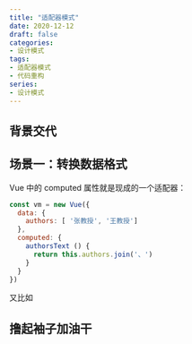 ```yaml
---
title: "适配器模式"
date: 2020-12-12
draft: false
categories:
- 设计模式
tags:
- 适配器模式
- 代码重构
series:
- 设计模式
---
```


## 背景交代

## 场景一：转换数据格式


Vue 中的 computed 属性就是现成的一个适配器：

```js
const vm = new Vue({
  data: {
    authors: [ '张教授', '王教授']
  },
  computed: {
    authorsText () {
      return this.authors.join('、')
    }
  }
})
```

又比如

## 撸起袖子加油干